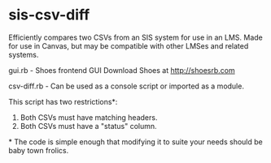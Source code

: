 sis-csv-diff
============

Efficiently compares two CSVs from an SIS system for use in an LMS.
Made for use in Canvas, but may be compatible with other LMSes and related systems.

gui.rb - Shoes frontend GUI
Download Shoes at http://shoesrb.com

csv-diff.rb - Can be used as a console script or imported as a module.

This script has two restrictions*:

1. Both CSVs must have matching headers.
2. Both CSVs must have a "status" column.

\* The code is simple enough that modifying it to suite your needs should be baby town frolics.
